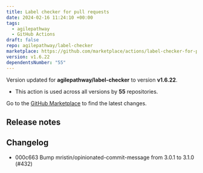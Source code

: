 ```yaml
---
title: Label checker for pull requests
date: 2024-02-16 11:24:10 +00:00
tags:
  - agilepathway
  - GitHub Actions
draft: false
repo: agilepathway/label-checker
marketplace: https://github.com/marketplace/actions/label-checker-for-pull-requests
version: v1.6.22
dependentsNumber: "55"
---
```



Version updated for **agilepathway/label-checker** to version **v1.6.22**.
- This action is used across all versions by **55** repositories.

Go to the [GitHub Marketplace](https://github.com/marketplace/actions/label-checker-for-pull-requests) to find the latest changes.

## Release notes

## Changelog
* 000c663 Bump mristin/opinionated-commit-message from 3.0.1 to 3.1.0 (#432)


